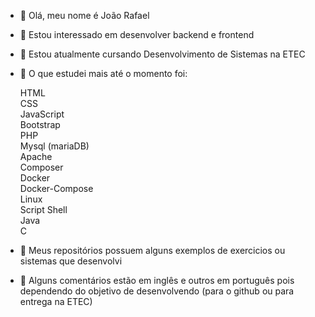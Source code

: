- 👋 Olá, meu nome é João Rafael
- 👀 Estou interessado em desenvolver backend e frontend
- 🌱 Estou atualmente cursando Desenvolvimento de Sistemas na ETEC
- 🚀 O que estudei mais até o momento foi:

    HTML \
    CSS \
    JavaScript \
    Bootstrap \
    PHP \
    Mysql (mariaDB) \
    Apache \
    Composer \
    Docker \
    Docker-Compose \
    Linux \
    Script Shell \
    Java \
    C 
    
- 🌳 Meus repositórios possuem alguns exemplos de exercicios ou sistemas que desenvolvi
- 🏈 Alguns comentários estão em inglês e outros em português pois dependendo do objetivo de desenvolvendo (para o github ou para entrega na ETEC)

<!---
jrafaelpcruz/jrafaelpcruz is a ✨ special ✨ repository because its `README.md` (this file) appears on your GitHub profile.
You can click the Preview link to take a look at your changes.
--->
